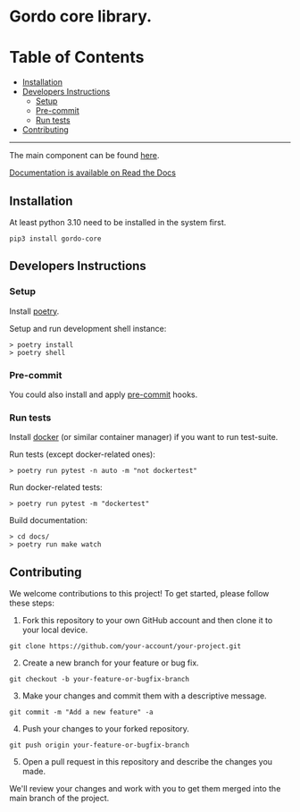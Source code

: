 # Gordo core library.

# Table of Contents
* [Installation](#Installation)
* [Developers Instructions](#Developers-Instructions)
	* [Setup](#Setup)
	* [Pre-commit](#Pre-commit)
	* [Run tests](#Run-tests)
* [Contributing](#Contributing)

---

The main component can be found [here](https://github.com/equinor/gordo).

[Documentation is available on Read the Docs](https://gordo-core.readthedocs.io/)

## Installation

At least python 3.10 need to be installed in the system first.

```
pip3 install gordo-core
```

## Developers Instructions

### Setup

Install [poetry](https://python-poetry.org/docs/#installation).

Setup and run development shell instance:

```console
> poetry install
> poetry shell
```
### Pre-commit

You could also install and apply [pre-commit](https://pre-commit.com/#usage) hooks.

### Run tests

Install [docker](https://docs.docker.com/engine/install/) (or similar container manager) if you want to run test-suite.

Run tests (except docker-related ones):

```console
> poetry run pytest -n auto -m "not dockertest"
```

Run docker-related tests:
```console
> poetry run pytest -m "dockertest"
```

Build documentation:
```console
> cd docs/
> poetry run make watch
```

## Contributing
We welcome contributions to this project! To get started, please follow these steps:

1. Fork this repository to your own GitHub account and then clone it to your local device.

```
git clone https://github.com/your-account/your-project.git
```

2. Create a new branch for your feature or bug fix.

```
git checkout -b your-feature-or-bugfix-branch
```

3. Make your changes and commit them with a descriptive message.

```
git commit -m "Add a new feature" -a
```

4. Push your changes to your forked repository.

```
git push origin your-feature-or-bugfix-branch
```

5. Open a pull request in this repository and describe the changes you made.

We'll review your changes and work with you to get them merged into the main branch of the project.